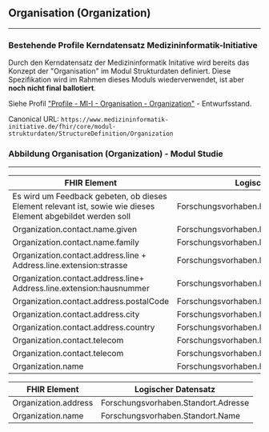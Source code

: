 ## Organisation (Organization)

---

### Bestehende Profile Kerndatensatz Medizininformatik-Initiative

Durch den Kerndatensatz der Medizininformatik Initative wird bereits das Konzept der "Organisation" im Modul Strukturdaten definiert. Diese Spezifikation wird im Rahmen dieses Moduls wiederverwendet, ist aber **noch nicht final ballotiert**.

Siehe Profil ["Profile - MI-I - Organisation - Organization"](https://simplifier.net/guide/modulstruktur-leitfaden-version1.0?version=current) - Entwurfsstand.

Canonical URL: ``https://www.medizininformatik-initiative.de/fhir/core/modul-strukturdaten/StructureDefinition/Organization``

<!---
Es ist zu beachten, dass alle weiteren Vorgaben und Pflichtfelder des Kerndatensatzmoduls einzuhalten sind. Weitere Informationen finden sich im Abschnitt des [ImplementationGuides - Modul Strukturdaten](https://simplifier.net/guide/modulstruktur-leitfaden-version1.0?version=current).

---
-->

### Abbildung Organisation (Organization) - Modul Studie

---

| FHIR Element | Logischer Datensatz |
|--------------|---------------------|
| Es wird um Feedback gebeten, ob dieses Element relevant ist, sowie wie dieses Element abgebildet werden soll |  Forschungsvorhaben.Kontakt.Grad |
| Organization.contact.name.given |  Forschungsvorhaben.Kontakt.Vorname |
| Organization.contact.name.family |  Forschungsvorhaben.Kontakt.Nachname  |
| Organization.contact.address.line + Address.line.extension:strasse |  Forschungsvorhaben.Kontakt.Adresse.Strasse |
| Organization.contact.address.line+ Address.line.extension:hausnummer  |  Forschungsvorhaben.Kontakt.Adresse.Hausnummer  |
| Organization.contact.address.postalCode |  Forschungsvorhaben.Kontakt.Adresse.PLZ |
| Organization.contact.address.city |  Forschungsvorhaben.Kontakt.Adresse.Wohnort  |
| Organization.contact.address.country |  Forschungsvorhaben.Kontakt.Adresse.Land|
| Organization.contact.telecom | Forschungsvorhaben.Kontakt.Email  |
| Organization.contact.telecom | Forschungsvorhaben.Kontakt.Tel  |
| Organization.name | Forschungsvorhaben.Kontakt.Zugehoerigkeit |

| FHIR Element | Logischer Datensatz |
|--------------|---------------------|
| Organization.address | Forschungsvorhaben.Standort.Adresse  |
| Organization.name | Forschungsvorhaben.Standort.Name |
